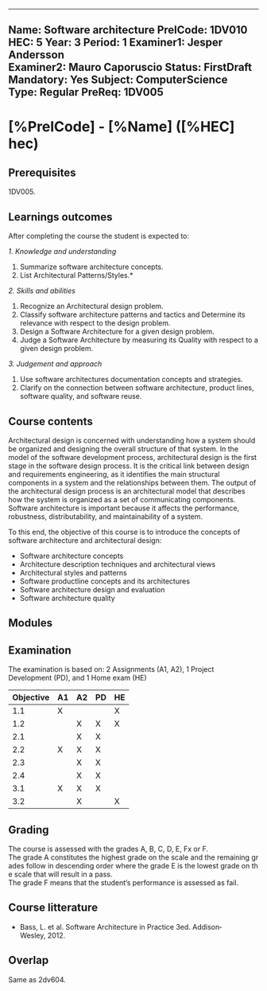 
---
Name:       Software architecture
PrelCode:   1DV010
HEC:        5
Year:       3
Period:     1
Examiner1:  Jesper Andersson    
Examiner2:  Mauro Caporuscio
Status:     FirstDraft
Mandatory:  Yes
Subject:    ComputerScience
Type:       Regular
PreReq:     1DV005  
---

# [%PrelCode] - [%Name] ([%HEC] hec)



## Prerequisites

1DV005.

## Learnings outcomes

After completing the course the student is expected to:

*1. Knowledge and understanding*

1. Summarize software architecture concepts.
2. List Architectural Patterns/Styles.*

*2.	Skills and abilities*

1. Recognize an Architectural design problem.
2. Classify software architecture patterns and tactics and Determine its relevance with respect to the design problem.
3. Design a Software Architecture for a given design problem.
4. Judge a Software Architecture by measuring its Quality with respect to a given design problem.

*3.	Judgement and approach*

1. Use software architectures documentation concepts and strategies.
2. Clarify on the connection between software architecture, product lines, software quality, and software reuse.

## Course contents

Architectural design is concerned with understanding how a system should be organized and designing the overall structure of that system. In the model of the software development process, architectural design is the first stage in the software design process. It is the critical link between design and requirements engineering, as it identifies the main structural components in a system and the relationships between them. The output of the architectural design process is an architectural model that describes how the system is organized as a set of communicating components. Software architecture is important because it affects the performance, robustness, distributability, and maintainability of a system. 

To this end, the objective of this course is to introduce the concepts of software architecture and architectural design:

- Software architecture concepts
- Architecture description techniques and architectural views
- Architectural styles and patterns
- Software product­line concepts and its architectures
- Software architecture design and evaluation
- Software architecture quality


## Modules

## Examination

The examination is based on: 2 Assignments (A1, A2), 1 Project Development (PD), and 1 Home exam (HE)

Objective | A1 | A2 | PD | HE
---   | --- | --- | --- | ---
 1.1  |  X  |     |     |  X
 1.2  |     |  X  |  X  |  X
 2.1  |     |  X  |  X  |  
 2.2  |  X  |  X  |  X  |
 2.3  |     |  X  |  X  |
 2.4  |     |  X  |  X  |  
 3.1  |  X  |  X  |  X  |
 3.2  |     |  X  |     |  X


## Grading
The course is assessed with the grades A, B, C, D, E, Fx or F.
The grade A constitutes the highest grade on the scale and the remaining grades follow in descending order where the grade E is the lowest grade on the scale that will result in a pass.
The grade F means that the student’s performance is assessed as fail.

## Course litterature
- Bass, L. et al. Software Architecture in Practice 3ed. Addison­ Wesley, 2012.

## Overlap

Same as 2dv604.